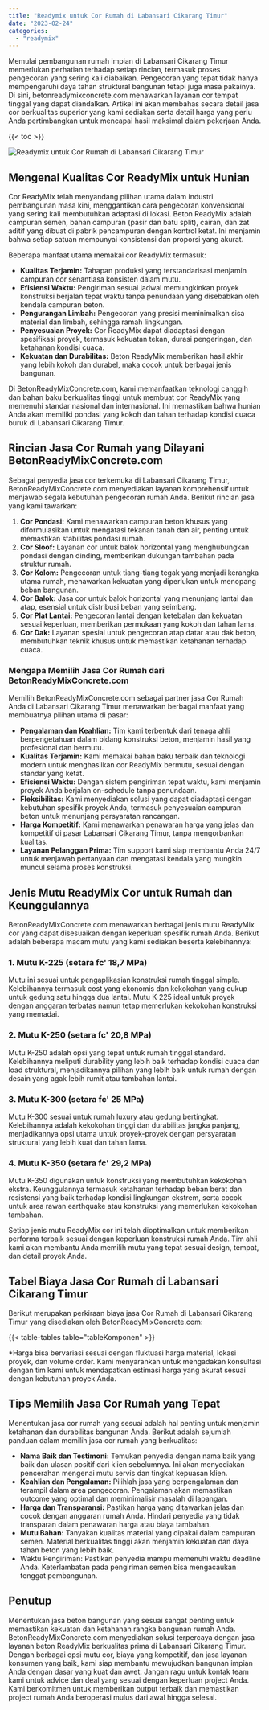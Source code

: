 ```yaml
---
title: "Readymix untuk Cor Rumah di Labansari Cikarang Timur"
date: "2023-02-24"
categories: 
  - "readymix"
---
```


Memulai pembangunan rumah impian di Labansari Cikarang Timur memerlukan perhatian terhadap setiap rincian, termasuk proses pengecoran yang sering kali diabaikan. Pengecoran yang tepat tidak hanya mempengaruhi daya tahan struktural bangunan tetapi juga masa pakainya. Di sini, betonreadymixconcrete.com menawarkan layanan cor tempat tinggal yang dapat diandalkan. Artikel ini akan membahas secara detail jasa cor berkualitas superior yang kami sediakan serta detail harga yang perlu Anda pertimbangkan untuk mencapai hasil maksimal dalam pekerjaan Anda.

{{< toc >}}

![Readymix untuk Cor Rumah di Labansari Cikarang Timur](https://betoncor8.github.io/cor/harga-beton-readymix-concrete%20(4).png)

## Mengenal Kualitas Cor ReadyMix untuk Hunian

Cor ReadyMix telah menyandang pilihan utama dalam industri pembangunan masa kini, menggantikan cara pengecoran konvensional yang sering kali membutuhkan adaptasi di lokasi. Beton ReadyMix adalah campuran semen, bahan campuran (pasir dan batu split), cairan, dan zat aditif yang dibuat di pabrik pencampuran dengan kontrol ketat. Ini menjamin bahwa setiap satuan mempunyai konsistensi dan proporsi yang akurat.

Beberapa manfaat utama memakai cor ReadyMix termasuk:

- **Kualitas Terjamin:** Tahapan produksi yang terstandarisasi menjamin campuran cor senantiasa konsisten dalam mutu.
- **Efisiensi Waktu:** Pengiriman sesuai jadwal memungkinkan proyek konstruksi berjalan tepat waktu tanpa penundaan yang disebabkan oleh kendala campuran beton.
- **Pengurangan Limbah:** Pengecoran yang presisi meminimalkan sisa material dan limbah, sehingga ramah lingkungan.
- **Penyesuaian Proyek:** Cor ReadyMix dapat diadaptasi dengan spesifikasi proyek, termasuk kekuatan tekan, durasi pengeringan, dan ketahanan kondisi cuaca.
- **Kekuatan dan Durabilitas:** Beton ReadyMix memberikan hasil akhir yang lebih kokoh dan durabel, maka cocok untuk berbagai jenis bangunan.

Di BetonReadyMixConcrete.com, kami memanfaatkan teknologi canggih dan bahan baku berkualitas tinggi untuk membuat cor ReadyMix yang memenuhi standar nasional dan internasional. Ini memastikan bahwa hunian Anda akan memiliki pondasi yang kokoh dan tahan terhadap kondisi cuaca buruk di Labansari Cikarang Timur.

## Rincian Jasa Cor Rumah yang Dilayani BetonReadyMixConcrete.com

Sebagai penyedia jasa cor terkemuka di Labansari Cikarang Timur, BetonReadyMixConcrete.com menyediakan layanan komprehensif untuk menjawab segala kebutuhan pengecoran rumah Anda. Berikut rincian jasa yang kami tawarkan:

1. **Cor Pondasi:** Kami menawarkan campuran beton khusus yang diformulasikan untuk mengatasi tekanan tanah dan air, penting untuk memastikan stabilitas pondasi rumah.
2. **Cor Sloof:** Layanan cor untuk balok horizontal yang menghubungkan pondasi dengan dinding, memberikan dukungan tambahan pada struktur rumah.
3. **Cor Kolom:** Pengecoran untuk tiang-tiang tegak yang menjadi kerangka utama rumah, menawarkan kekuatan yang diperlukan untuk menopang beban bangunan.
4. **Cor Balok:** Jasa cor untuk balok horizontal yang menunjang lantai dan atap, esensial untuk distribusi beban yang seimbang.
5. **Cor Plat Lantai:** Pengecoran lantai dengan ketebalan dan kekuatan sesuai keperluan, memberikan permukaan yang kokoh dan tahan lama.
6. **Cor Dak:** Layanan spesial untuk pengecoran atap datar atau dak beton, membutuhkan teknik khusus untuk memastikan ketahanan terhadap cuaca.

### Mengapa Memilih Jasa Cor Rumah dari BetonReadyMixConcrete.com

Memilih BetonReadyMixConcrete.com sebagai partner jasa Cor Rumah Anda di Labansari Cikarang Timur menawarkan berbagai manfaat yang membuatnya pilihan utama di pasar:

- **Pengalaman dan Keahlian:** Tim kami terbentuk dari tenaga ahli berpengetahuan dalam bidang konstruksi beton, menjamin hasil yang profesional dan bermutu.
- **Kualitas Terjamin:** Kami memakai bahan baku terbaik dan teknologi modern untuk menghasilkan cor ReadyMix bermutu, sesuai dengan standar yang ketat.
- **Efisiensi Waktu:** Dengan sistem pengiriman tepat waktu, kami menjamin proyek Anda berjalan on-schedule tanpa penundaan.
- **Fleksibilitas:** Kami menyediakan solusi yang dapat diadaptasi dengan kebutuhan spesifik proyek Anda, termasuk penyesuaian campuran beton untuk menunjang persyaratan rancangan.
- **Harga Kompetitif:** Kami menawarkan penawaran harga yang jelas dan kompetitif di pasar Labansari Cikarang Timur, tanpa mengorbankan kualitas.
- **Layanan Pelanggan Prima:** Tim support kami siap membantu Anda 24/7 untuk menjawab pertanyaan dan mengatasi kendala yang mungkin muncul selama proses konstruksi.

## Jenis Mutu ReadyMix Cor untuk Rumah dan Keunggulannya

BetonReadyMixConcrete.com menawarkan berbagai jenis mutu ReadyMix cor yang dapat disesuaikan dengan keperluan spesifik rumah Anda. Berikut adalah beberapa macam mutu yang kami sediakan beserta kelebihannya:

### 1\. Mutu K-225 (setara fc' 18,7 MPa)

Mutu ini sesuai untuk pengaplikasian konstruksi rumah tinggal simple. Kelebihannya termasuk cost yang ekonomis dan kekokohan yang cukup untuk gedung satu hingga dua lantai. Mutu K-225 ideal untuk proyek dengan anggaran terbatas namun tetap memerlukan kekokohan konstruksi yang memadai.

### 2\. Mutu K-250 (setara fc' 20,8 MPa)

Mutu K-250 adalah opsi yang tepat untuk rumah tinggal standard. Kelebihannya meliputi durability yang lebih baik terhadap kondisi cuaca dan load struktural, menjadikannya pilihan yang lebih baik untuk rumah dengan desain yang agak lebih rumit atau tambahan lantai.

### 3\. Mutu K-300 (setara fc' 25 MPa)

Mutu K-300 sesuai untuk rumah luxury atau gedung bertingkat. Kelebihannya adalah kekokohan tinggi dan durabilitas jangka panjang, menjadikannya opsi utama untuk proyek-proyek dengan persyaratan struktural yang lebih kuat dan tahan lama.

### 4\. Mutu K-350 (setara fc' 29,2 MPa)

Mutu K-350 digunakan untuk konstruksi yang membutuhkan kekokohan ekstra. Keunggulannya termasuk ketahanan terhadap beban berat dan resistensi yang baik terhadap kondisi lingkungan ekstrem, serta cocok untuk area rawan earthquake atau konstruksi yang memerlukan kekokohan tambahan.

Setiap jenis mutu ReadyMix cor ini telah dioptimalkan untuk memberikan performa terbaik sesuai dengan keperluan konstruksi rumah Anda. Tim ahli kami akan membantu Anda memilih mutu yang tepat sesuai design, tempat, dan detail proyek Anda.

## Tabel Biaya Jasa Cor Rumah di Labansari Cikarang Timur

Berikut merupakan perkiraan biaya jasa Cor Rumah di Labansari Cikarang Timur yang disediakan oleh BetonReadyMixConcrete.com:

{{< table-tables table="tableKomponen" >}}

\*Harga bisa bervariasi sesuai dengan fluktuasi harga material, lokasi proyek, dan volume order. Kami menyarankan untuk mengadakan konsultasi dengan tim kami untuk mendapatkan estimasi harga yang akurat sesuai dengan kebutuhan proyek Anda.

## Tips Memilih Jasa Cor Rumah yang Tepat

Menentukan jasa cor rumah yang sesuai adalah hal penting untuk menjamin ketahanan dan durabilitas bangunan Anda. Berikut adalah sejumlah panduan dalam memilih jasa cor rumah yang berkualitas:

- **Nama Baik dan Testimoni:** Temukan penyedia dengan nama baik yang baik dan ulasan positif dari klien sebelumnya. Ini akan menyediakan pencerahan mengenai mutu servis dan tingkat kepuasan klien.
- **Keahlian dan Pengalaman:** Pilihlah jasa yang berpengalaman dan terampil dalam area pengecoran. Pengalaman akan memastikan outcome yang optimal dan meminimalisir masalah di lapangan.
- **Harga dan Transparansi:** Pastikan harga yang ditawarkan jelas dan cocok dengan anggaran rumah Anda. Hindari penyedia yang tidak transparan dalam penawaran harga atau biaya tambahan.
- **Mutu Bahan:** Tanyakan kualitas material yang dipakai dalam campuran semen. Material berkualitas tinggi akan menjamin kekuatan dan daya tahan beton yang lebih baik.
- Waktu Pengiriman: Pastikan penyedia mampu memenuhi waktu deadline Anda. Keterlambatan pada pengiriman semen bisa mengacaukan tenggat pembangunan.

## Penutup

Menentukan jasa beton bangunan yang sesuai sangat penting untuk memastikan kekuatan dan ketahanan rangka bangunan rumah Anda. BetonReadyMixConcrete.com menyediakan solusi terpercaya dengan jasa layanan beton ReadyMix berkualitas prima di Labansari Cikarang Timur. Dengan berbagai opsi mutu cor, biaya yang kompetitif, dan jasa layanan konsumen yang baik, kami siap membantu mewujudkan bangunan impian Anda dengan dasar yang kuat dan awet. Jangan ragu untuk kontak team kami untuk advice dan deal yang sesuai dengan keperluan project Anda. Kami berkomitmen untuk memberikan output terbaik dan memastikan project rumah Anda beroperasi mulus dari awal hingga selesai.
